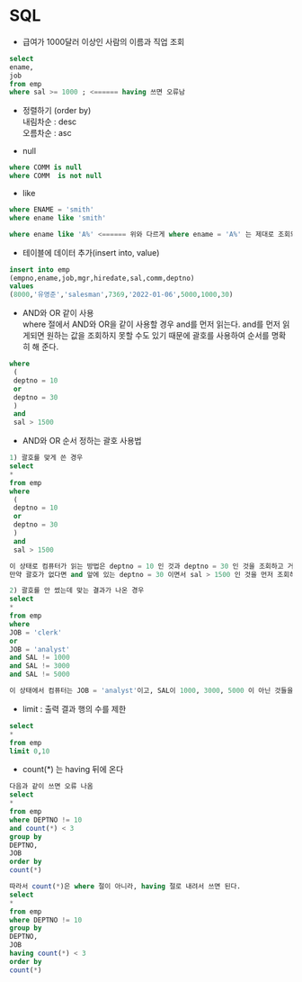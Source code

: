 # SQL  

- 급여가 1000달러 이상인 사람의 이름과 직업 조회  
```sql
select  
ename,  
job  
from emp  
where sal >= 1000 ; <====== having 쓰면 오류남
```

- 정렬하기 (order by)  
내림차순 : desc  
오름차순 : asc  

- null
```sql
where COMM is null
where COMM  is not null  
```

- like
```sql
where ENAME = 'smith'
where ename like 'smith'

where ename like 'A%' <====== 위와 다르게 where ename = 'A%' 는 제대로 조회되지 않음
```

- 테이블에 데이터 추가(insert into, value)
```sql
insert into emp  
(empno,ename,job,mgr,hiredate,sal,comm,deptno)  
values  
(8000,'유영준','salesman',7369,'2022-01-06',5000,1000,30) 
```

- AND와 OR 같이 사용  
where 절에서 AND와 OR을 같이 사용할 경우 and를 먼저 읽는다. and를 먼저 읽게되면 원하는 값을 조회하지 못할 수도 있기 때문에 괄호를 사용하여 순서를 명확히 해 준다.  
```sql
where 
 (
 deptno = 10
 or
 deptno = 30
 )
 and
 sal > 1500
 ```

 - AND와 OR 순서 정하는 괄호 사용법
```sql
1) 괄호를 맞게 쓴 경우
select
*
from emp
where 
 (
 deptno = 10
 or
 deptno = 30
 )
 and
 sal > 1500

이 상태로 컴퓨터가 읽는 방법은 deptno = 10 인 것과 deptno = 30 인 것을 조회하고 거기서 sal > 1500 인 것을 불러온다.
만약 괄호가 없다면 and 앞에 있는 deptno = 30 이면서 sal > 1500 인 것을 먼저 조회하고 추가로 다른 조건이 붙지 않은 deptno = 10 인 것을 불러오기 때문에 원하는 결과값과 달라진다.
```
```sql
2) 괄호를 안 썼는데 맞는 결과가 나온 경우
select 
*
from emp
where
JOB = 'clerk'
or 
JOB = 'analyst'
and SAL != 1000
and SAL != 3000
and SAL != 5000

이 상태에서 컴퓨터는 JOB = 'analyst'이고, SAL이 1000, 3000, 5000 이 아닌 것들을 조회한 후 JOB = 'clerk' 인 것을 불러온다. 따라서 우리가 원하는 값을 불러오기 위해선 or 앞뒤를 괄호로 묶어주는 것이 맞는 방법이다. 하지만 이 경우엔, clerk를 직업으로 하고 sal이 1000, 3000, 5000 인 사원이 DB에 없었기에 운이 좋아서 맞는 결과가 나왔다. 따라서 앞으로 or 에는 무조건 괄호를 붙여주는게 맞는 것 같다. 
```

- limit : 출력 결과 행의 수를 제한
```sql
select 
*
from emp
limit 0,10
```

- count(*) 는 having 뒤에 온다
```sql
다음과 같이 쓰면 오류 나옴
select 
*
from emp
where DEPTNO != 10
and count(*) < 3
group by 
DEPTNO, 
JOB 
order by 
count(*)
```
```sql
따라서 count(*)은 where 절이 아니라, having 절로 내려서 쓰면 된다.
select 
*
from emp
where DEPTNO != 10
group by 
DEPTNO, 
JOB 
having count(*) < 3
order by 
count(*)
```

